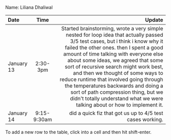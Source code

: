 Name: Liliana Dhaliwal

| Date       |    Time     |                                                                                                                                                                                                                                                                                                                                                                                                                                                                                                                                        Update |
|:-----------|:-----------:|----------------------------------------------------------------------------------------------------------------------------------------------------------------------------------------------------------------------------------------------------------------------------------------------------------------------------------------------------------------------------------------------------------------------------------------------------------------------------------------------------------------------------------------------:|
| January 13 |  2:30-3pm   | Started brainstorming, wrote a very simple nested for loop idea that actually passed 3/5 test cases, but i think i know why it failed the other ones. then I spent a good amount of time talking with everyone else about some ideas, we agreed that some sort of recursive search might work best, and then we thought of some ways to reduce runtime that involved going through the temperatures backwards and doing a sort of path compression thing, but we didn't totally understand what we were talking about or how to implement it. |
| January 14 | 9:15-9:30am |                                                                                                                                                                                                                                                                                                                                                                                                                                                                                    did a quick fiz that got us up to 4/5 test cases working.  |


To add a new row to the table, click into a cell and then hit shift-enter.